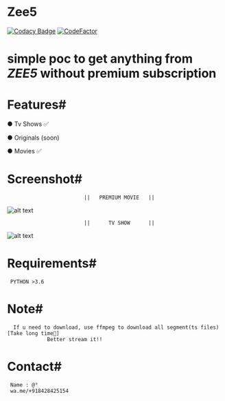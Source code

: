 # Zee5
[![Codacy Badge](https://api.codacy.com/project/badge/Grade/fcbc4bb229fc4c4bab285e23552cbe61)](https://app.codacy.com/manual/dedshit/Zee5?utm_source=github.com&utm_medium=referral&utm_content=dedshit/Zee5&utm_campaign=Badge_Grade_Dashboard)
[![CodeFactor](https://www.codefactor.io/repository/github/dedshit/zee5/badge)](https://www.codefactor.io/repository/github/dedshit/zee5)
# simple poc to get anything from *ZEE5* without premium subscription

# Features#

  ● Tv Shows ✅
  
  ● Originals (soon)
  
  ● Movies ✅ 
  
# Screenshot# 
                             ||   PREMIUM MOVIE   ||
  ![alt text](https://raw.githubusercontent.com/dedshit/Zee5/master/zee5.jpg)
  
                             ||      TV SHOW      ||                          
  ![alt text](https://raw.githubusercontent.com/dedshit/Zee5/master/zee5shows.jpg)
  
# Requirements#

     PYTHON >3.6   
     
# Note#

      If u need to download, use ffmpeg to download all segment(ts files) [Take long time😬]
                 Better stream it!!
# Contact#

     Name : @°
     wa.me/+918428425154
